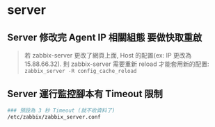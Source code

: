 # server


## Server 修改完 Agent IP 相關組態 要做快取重啟

> 若 zabbix-server 更改了網頁上面, Host 的配置(ex: IP 更改為 15.88.66.32). 則 zabbix-server 需要重新 reload 才能套用新的配置: `zabbix_server -R config_cache_reload`


## Server 運行監控腳本有 Timeout 限制

```sh
### 預設為 3 秒 Timeout (就不收資料了)
/etc/zabbix/zabbix_server.conf
```